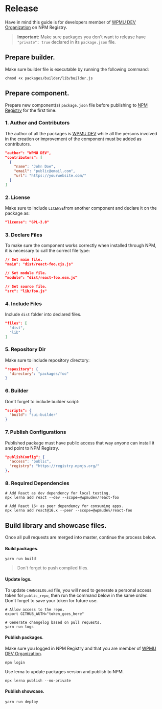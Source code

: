 # Release

Have in mind this guide is for developers member of [WPMU DEV Organization](https://www.npmjs.com/package/@wpmudev/shared-ui/) on NPM Registry.

> **Important:** Make sure packages you don't want to release have `"private": true` declared in its `package.json` file.

## Prepare builder.

Make sure builder file is executable by running the following command:

```
chmod +x packages/builder/lib/builder.js
```

## Prepare component.

Prepare new component(s) `package.json` file before publishing to [NPM Registry](https://www.npmjs.com/) for the first time.

### 1. Author and Contributors

The author of all the packages is [WPMU DEV](https://wpmudev.com/) while all the persons involved in the creation or improvement of the component must be added as contributors.

```json
"author": "WPMU DEV",
"contributors": [
  {
    "name": "John Doe",
    "email": "public@email.com",
    "url": "https://yourwebsite.com/"
  }
]
```

### 2. License

Make sure to include `LICENSE`from another component and declare it on the package as:

```json
"license": "GPL-3.0"
```

### 3. Declare Files

To make sure the component works correctly when installed through NPM, it is necessary to call the correct file type:

```json
// Set main file.
"main": "dist/react-foo.cjs.js"

// Set module file.
"module": "dist/react-foo.esm.js"

// Set source file.
"src": "lib/foo.js"
```

### 4. Include Files

Include `dist` folder into declared files.

```json
"files": [
  "dist",
  "lib"
]
```

### 5. Repository Dir

Make sure to include repository directory:

```json
"repository": {
  "directory": "packages/foo"
}
```

### 6. Builder

Don't forget to include builder script:

```json
"scripts": {
  "build": "sui-builder"
}
```

### 7. Publish Configurations

Published package must have public access that way anyone can install it and point to NPM Registry.

```json
"publishConfig": {
  "access": "public",
  "registry": "https://registry.npmjs.org/"
},
```

### 8. Required Dependencies

```
# Add React as dev dependency for local testing.
npx lerna add react --dev --scope=@wpmudev/react-foo

# Add React 16+ as peer dependency for consuming apps.
npx lerna add react@16.x --peer --scope=@wpmudev/react-foo
```

## Build library and showcase files.

Once all pull requests are merged into master, continue the process below.

#### Build packages.

```
yarn run build
```

> Don't forget to push compiled files.

#### Update logs.

To update `CHANGELOG.md` file, you will need to generate a personal access token for `public_repo`, then run the command below in the same order. Don't forget to save your token for future use.

```
# Allow access to the repo.
export GITHUB_AUTH="token_goes_here"

# Generate changelog based on pull requests.
yarn run logs
```

#### Publish packages.

Make sure you logged in NPM Registry and that you are member of [WPMU DEV Organization](https://www.npmjs.com/package/@wpmudev/shared-ui/).

```
npm login
```

Use lerna to update packages version and publish to NPM.

```
npx lerna publish --no-private
```

#### Publish showcase.

```
yarn run deploy
```
